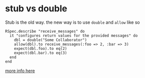 # stub vs double

Stub is the old way. the new way is to use `double` and `allow` like so

```
RSpec.describe "receive_messages" do
  it "configures return values for the provided messages" do
    dbl = double("Some Collaborator")
    allow(dbl).to receive_messages(:foo => 2, :bar => 3)
    expect(dbl.foo).to eq(2)
    expect(dbl.bar).to eq(3)
  end
end
```

[more info here](https://relishapp.com/rspec/rspec-mocks/v/3-6/docs/basics/allowing-messages)
